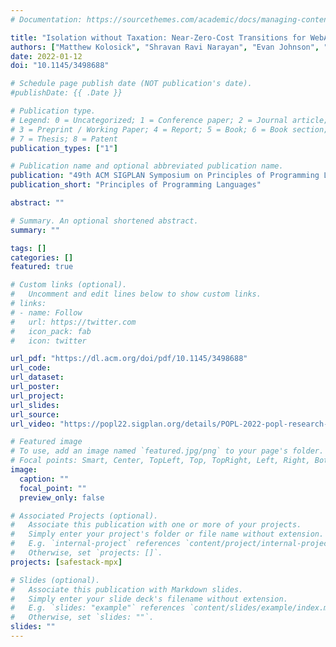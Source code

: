 ```yaml
---
# Documentation: https://sourcethemes.com/academic/docs/managing-content/

title: "Isolation without Taxation: Near-Zero-Cost Transitions for WebAssembly and SFI"
authors: ["Matthew Kolosick", "Shravan Ravi Narayan", "Evan Johnson", "Conrad Watt", "Michael LeMay", "Deepak Garg", "Ranjit Jhala", "Deian Stefan"]
date: 2022-01-12
doi: "10.1145/3498688"

# Schedule page publish date (NOT publication's date).
#publishDate: {{ .Date }}

# Publication type.
# Legend: 0 = Uncategorized; 1 = Conference paper; 2 = Journal article;
# 3 = Preprint / Working Paper; 4 = Report; 5 = Book; 6 = Book section;
# 7 = Thesis; 8 = Patent
publication_types: ["1"]

# Publication name and optional abbreviated publication name.
publication: "49th ACM SIGPLAN Symposium on Principles of Programming Languages"
publication_short: "Principles of Programming Languages"

abstract: ""

# Summary. An optional shortened abstract.
summary: ""

tags: []
categories: []
featured: true

# Custom links (optional).
#   Uncomment and edit lines below to show custom links.
# links:
# - name: Follow
#   url: https://twitter.com
#   icon_pack: fab
#   icon: twitter

url_pdf: "https://dl.acm.org/doi/pdf/10.1145/3498688"
url_code:
url_dataset:
url_poster:
url_project:
url_slides:
url_source:
url_video: "https://popl22.sigplan.org/details/POPL-2022-popl-research-papers/27/Isolation-without-Taxation-Near-Zero-Cost-Transitions-for-WebAssembly-and-SFI"

# Featured image
# To use, add an image named `featured.jpg/png` to your page's folder. 
# Focal points: Smart, Center, TopLeft, Top, TopRight, Left, Right, BottomLeft, Bottom, BottomRight.
image:
  caption: ""
  focal_point: ""
  preview_only: false

# Associated Projects (optional).
#   Associate this publication with one or more of your projects.
#   Simply enter your project's folder or file name without extension.
#   E.g. `internal-project` references `content/project/internal-project/index.md`.
#   Otherwise, set `projects: []`.
projects: [safestack-mpx]

# Slides (optional).
#   Associate this publication with Markdown slides.
#   Simply enter your slide deck's filename without extension.
#   E.g. `slides: "example"` references `content/slides/example/index.md`.
#   Otherwise, set `slides: ""`.
slides: ""
---
```

